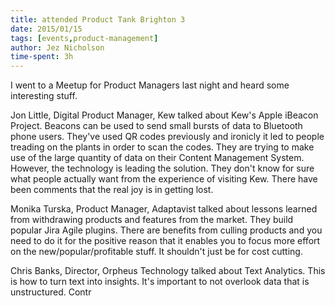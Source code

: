 ```yaml
---
title: attended Product Tank Brighton 3
date: 2015/01/15
tags: [events,product-management]
author: Jez Nicholson
time-spent: 3h
---
```

​​​I went to a Meetup for Product Managers last night and heard some interesting stuff.

Jon Little, Digital Product Manager, Kew talked about Kew's Apple iBeacon Project. Beacons can be used to send small bursts of data to Bluetooth phone users. They've used QR codes previously and ironicly it led to people treading on the plants in order to scan the codes. They are trying to make use of the large quantity of data on their Content Management System. However, the technology is leading the solution. They don't know for sure what people actually want from the experience of visiting Kew. There have been comments that the real joy is in getting lost.

Monika Turska, Product Manager, Adaptavist talked about lessons learned from withdrawing products and features from the market. They build popular Jira Agile plugins. There are benefits from culling products and you need to do it for the positive reason that it enables you to focus more effort on the new/popular/profitable stuff. It shouldn't just be for cost cutting.

Chris Banks, Director, Orpheus Technology talked about Text Analytics. This is how to turn text into insights. It's important to not overlook data that is unstructured​. Contr